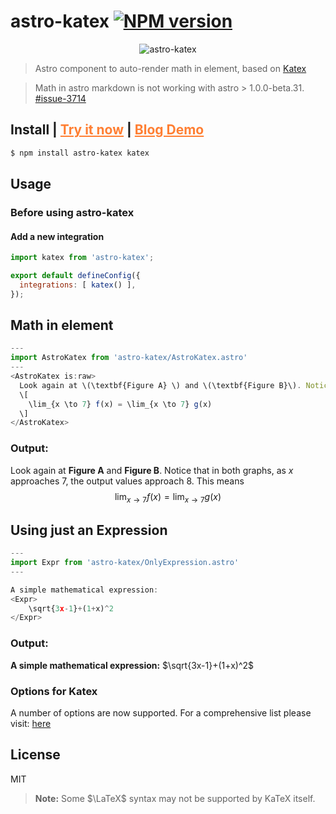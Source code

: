 # astro-katex [![NPM version][npm-image]][npm-url]

<div align="center">

![astro-katex](https://raw.githubusercontent.com/victor0x16/astro-katex/full-integration/packages/astro-katex/images/katex.jpeg)

</div>

> Astro component to auto-render math in element, based on [Katex](https://github.com/KaTeX/KaTeX)

> Math in astro markdown is not working with astro > 1.0.0-beta.31. [#issue-3714](https://github.com/withastro/astro/issues/3714)


## Install | <a href="https://codesandbox.io/s/cranky-moon-wfg8uo" style="color: #ff7f33;">Try it now</a> | <a href="https://victor0x16.github.io/demo-astro-katex/" style="color: #ff7f33;">Blog Demo</a>

```sh
$ npm install astro-katex katex
```

## Usage

### Before using astro-katex

#### Add a new integration
```js
import katex from 'astro-katex';

export default defineConfig({
  integrations: [ katex() ],
});
```
## Math in element

```js
---
import AstroKatex from 'astro-katex/AstroKatex.astro'
---
<AstroKatex is:raw>
  Look again at \(\textbf{Figure A} \) and \(\textbf{Figure B}\). Notice that in both graphs, as  \(x\)  approaches \(7\), the output values approach \(8\). This means
  \[
    \lim_{x \to 7} f(x) = \lim_{x \to 7} g(x)
  \]
</AstroKatex>
```
### Output:
 Look again at $\textbf{Figure A}$ and $\textbf{Figure B}$. Notice that in both graphs, as  $x$  approaches $7$, the output values approach $8$. This means $$\lim_{x \to 7} f(x) = \lim_{x \to 7} g(x)$$

## Using just an Expression

```js
---
import Expr from 'astro-katex/OnlyExpression.astro'
---

A simple mathematical expression:
<Expr>
    \sqrt{3x-1}+(1+x)^2
</Expr>
```
### Output:
**A simple mathematical expression:**
$\sqrt{3x-1}+(1+x)^2$

### Options for Katex

A number of options are now supported. For a comprehensive list please visit: [here](https://katex.org/docs/supported.html)

## License

MIT

> **Note:** Some $\LaTeX$ syntax may not be supported by KaTeX itself.

[npm-image]: https://badge.fury.io/js/astro-katex.svg
[npm-url]: https://npmjs.org/package/astro-katex
